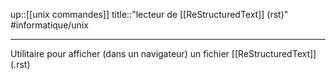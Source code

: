 up::[[unix commandes]]
title::"lecteur de [[ReStructuredText]] (rst)"
#informatique/unix

----
Utilitaire pour afficher (dans un navigateur) un fichier [[ReStructuredText]] (.rst)

